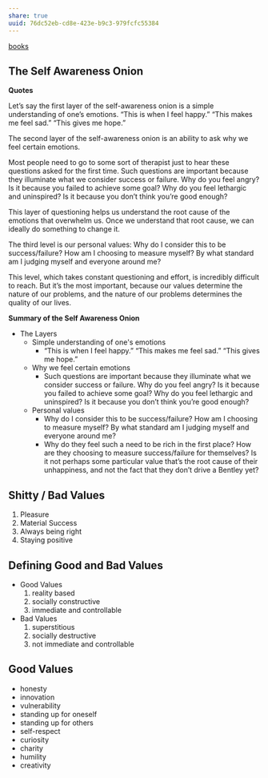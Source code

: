 ```yaml
---
share: true
uuid: 76dc52eb-cd8e-423e-b9c3-979fcfc55384
---
```

[books](/a3a80e28-c537-4091-a06f-3d20f44ec6a2)

## The Self Awareness Onion

**Quotes**

Let’s say the first layer of the self-awareness onion is a simple understanding of one’s emotions. “This is when I feel happy.” “This makes me feel sad.” “This gives me hope.”

The second layer of the self-awareness onion is an ability to ask why we feel certain emotions.

Most people need to go to some sort of therapist just to hear these questions asked for the first time. Such questions are important because they illuminate what we consider success or failure. Why do you feel angry? Is it because you failed to achieve some goal? Why do you feel lethargic and uninspired? Is it because you don’t think you’re good enough?

This layer of questioning helps us understand the root cause of the emotions that overwhelm us. Once we understand that root cause, we can ideally do something to change it.

The third level is our personal values: Why do I consider this to be success/failure? How am I choosing to measure myself? By what standard am I judging myself and everyone around me?

This level, which takes constant questioning and effort, is incredibly difficult to reach. But it’s the most important, because our values determine the nature of our problems, and the nature of our problems determines the quality of our lives.

**Summary of the Self Awareness Onion**

* The Layers
  * Simple understanding of one's emotions
    * “This is when I feel happy.” “This makes me feel sad.” “This gives me hope.”
  * Why we feel certain emotions
    * Such questions are important because they illuminate what we consider success or failure. Why do you feel angry? Is it because you failed to achieve some goal? Why do you feel lethargic and uninspired? Is it because you don’t think you’re good enough?
  * Personal values
    * Why do I consider this to be success/failure? How am I choosing to measure myself? By what standard am I judging myself and everyone around me?
    * Why do they feel such a need to be rich in the first place? How are they choosing to measure success/failure for themselves? Is it not perhaps some particular value that’s the root cause of their unhappiness, and not the fact that they don’t drive a Bentley yet?

## Shitty / Bad Values

1. Pleasure
2. Material Success
3. Always being right
4. Staying positive

## Defining Good and Bad Values

* Good Values
  1. reality based
  2. socially constructive
  3. immediate and controllable
* Bad Values
  1. superstitious
  2. socially destructive
  3. not immediate and controllable


## Good Values

* honesty
* innovation
* vulnerability
* standing up for oneself
* standing up for others
* self-respect
* curiosity
* charity
* humility
* creativity

